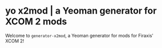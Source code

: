 # yo x2mod | a Yeoman generator for XCOM 2 mods
Welcome to `generator-x2mod`, a Yeoman generator for mods for Firaxis' XCOM 2!